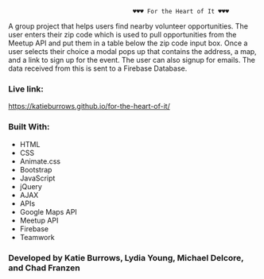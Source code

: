                                        ♥️♥️♥️ For the Heart of It ♥️♥️♥️

A group project that helps users find nearby volunteer opportunities.  The user enters their zip code which is used to pull opportunities from the Meetup API and put them in a table below the zip code input box.  Once a user selects their choice a modal pops up that contains the address, a map, and a link to sign up for the event.  The user can also signup for emails.  The data received from this is sent to a Firebase Database.

### Live link:
https://katieburrows.github.io/for-the-heart-of-it/

### Built With:
* HTML
* CSS
* Animate.css
* Bootstrap
* JavaScript
* jQuery
* AJAX
* APIs
* Google Maps API
* Meetup API
* Firebase
* Teamwork

### Developed by Katie Burrows, Lydia Young, Michael Delcore, and Chad Franzen
